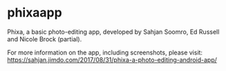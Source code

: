 # phixaapp
Phixa, a basic photo-editing app, developed by Sahjan Soomro, Ed Russell and Nicole Brock (partial). 

For more information on the app, including screenshots, please visit: https://sahjan.jimdo.com/2017/08/31/phixa-a-photo-editing-android-app/ 

